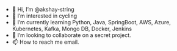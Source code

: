 - 👋 Hi, I’m @akshay-string
- 👀 I’m interested in cycling
- 🌱 I’m currently learning Python, Java, SpringBoot, AWS, Azure, Kubernetes, Kafka, Mongo DB, Docker, Jenkins
- 💞️ I’m looking to collaborate on a secret project.
- 📫 How to reach me email.

<!---
akshay-string/akshay-string is a ✨ special ✨ repository because its `README.md` (this file) appears on your GitHub profile.
You can click the Preview link to take a look at your changes.
--->
